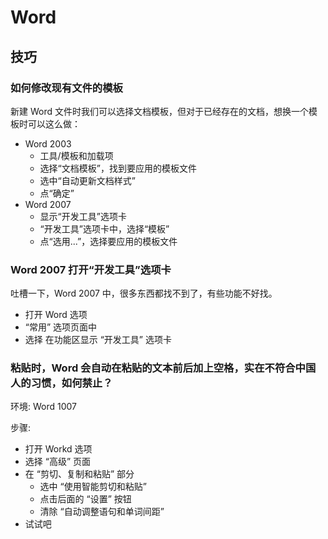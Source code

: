 Word
====

技巧
----

### 如何修改现有文件的模板 ###

新建 Word 文件时我们可以选择文档模板，但对于已经存在的文档，想换一个模板时可以这么做：

- Word 2003
    - 工具/模板和加载项
    - 选择“文档模板”，找到要应用的模板文件
    - 选中“自动更新文档样式”
    - 点“确定”
- Word 2007
    - 显示“开发工具”选项卡
    - “开发工具”选项卡中，选择“模板”
    - 点“选用...”，选择要应用的模板文件

### Word 2007 打开“开发工具”选项卡 ###

吐槽一下，Word 2007 中，很多东西都找不到了，有些功能不好找。

- 打开 Word 选项
- “常用” 选项页面中
- 选择 在功能区显示 “开发工具” 选项卡

### 粘贴时，Word 会自动在粘贴的文本前后加上空格，实在不符合中国人的习惯，如何禁止？ ###

环境: Word 1007

步骤:

- 打开 Workd 选项
- 选择 “高级” 页面
- 在 “剪切、复制和粘贴” 部分
    - 选中 “使用智能剪切和粘贴”
    - 点击后面的 “设置” 按钮
    - 清除 “自动调整语句和单词间距”
- 试试吧

